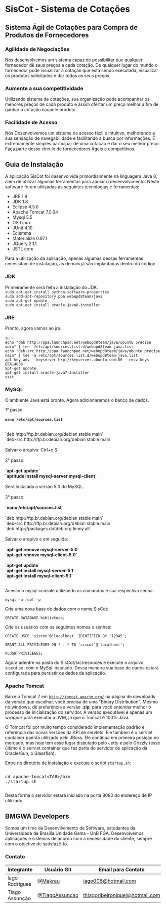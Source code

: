 # SisCot - Sistema de Cotações

## Sistema Ágil de Cotações para Compra de Produtos de Fornecedores

### Agilidade de Negociações
Nós desenvolvemos um sistema capaz de possibilitar que qualquer fornecedor dê seus preços a cada cotação. De qualquer lugar do mundo o fornecedor pode visualizar a cotação que está sendo executada, visualizar os produtos solicitados e dar todos os seus preços.

### Aumente a sua competitividade
Utilizando sistema de cotações, sua organização pode acompanhar os menores preços de cada produto e assim ofertar um preço melhor a fim de ganhar a cotação naquele produto.

### Facilidade de Acesso
Nós Desenvolvemos um sistema de acesso fácil e intuitivo, melhorando a sua sensação de navegabilidade e facilitando a busca por informações. É extremamente simples participar de uma cotação e dar o seu melhor preço. Faça parte desse círculo de fornecedores Ágeis e competitivos.

## Guia de Instalação
A aplicação SisCot foi desenvolvida primordialmente na linguagem Java 8, além de utilizar algumas ferramentas para apoiar o desenvolvimento. Neste software foram utilizadas as seguintes tecnologias e ferramentas:

* JRE 1.8
* JDK 1.8
* Eclipse 4.5.0
* Apache Tomcat 7.0.64
* Mysql 5.5
* OS Linux
* JUnit 4.10
* Eclemma
* Materialize 0.97.1
* JQuery 2.1.1
* JSTL core

Para a utilização da aplicação, apenas algumas dessas ferramentas necessitam de instalação, as demais já são implantadas dentro do código.

### JDK
Primeiramente será feita a instalação do JDK.
<br>
`sudo apt-get install python-software-properties` <br>
`sudo add-apt-repository ppa:webupd8team/java` <br>
`sudo apt-get update`<br>
`sudo apt-get install oracle-java8-installer`<br>

### JRE
Pronto, agora vamos ao jre.
<br><br>
`su -`<br>
`echo "deb http://ppa.launchpad.net/webupd8team/java/ubuntu precise main" | tee  /etc/apt/sources.list.d/webupd8team-java.list`<br>
`echo "deb-src http://ppa.launchpad.net/webupd8team/java/ubuntu precise main" | tee -a /etc/apt/sources.list.d/webupd8team-java.list`<br>
`apt-key adv --keyserver hkp://keyserver.ubuntu.com:80 --recv-keys EEA14886`<br>
`apt-get update`<br>
`apt-get install oracle-java7-installer`<br>
`exit`<br>

### MySQL
O ambiente Java está pronto. Agora adicionaremos o banco de dados.

1&deg; passo:
<br/><br/>
<strong>`nano /etc/apt/sources.list`</strong>
<br/><br/>
<div class="codigo">
`deb http://ftp.br.debian.org/debian stable main`<br/>
`deb-src http://ftp.br.debian.org/debian stable main`
</div><br/>
Salvar o arquivo: Ctrl+c S
<br/><br/>
2&deg; passo:
<br/><br/>
<strong> `apt-get update`<br/>
`aptitude install mysql-server mysql-client`</strong>
<br/><br/>
Será instalada a versão 5.0 do MySQL.
<br/><br/>
3&deg; passo:
<br/><br/>
<strong> `nano /etc/apt/sources.list`</strong>
<br/><br/>
<div class="codigo">
<span class="comentario">`deb http://ftp.br.debian.org/debian stable main`</span><br/>
<span class="comentario">`deb-src http://ftp.br.debian.org/debian stable main`</span><br/>
`deb http://packages.dotdeb.org lenny all`
</div><br/>
Salvar o arquivo e em seguida:
<br/><br/>
<strong> `apt-get remove mysql-server-5.0`<br/>
 `apt-get remove mysql-client-5.0`<br/>
<br/>
 `apt-get update`<br/>
 `apt-get install mysql-server-5.1`<br/>
 `apt-get install mysql-client-5.1`</strong>
<br/><br/>

Acesse o mysql console utilizando os comandos e sua respectiva senha:

`mysql -u root -p`

Crie uma nova base de dados com o nome SisCot: 

`CREATE DATABASE biblioteca;`

Crie os usuários com os seguintes nomes e senhas:

`CREATE USER 'siscot'@'localhost' IDENTIFIED BY '12345';`

`GRANT ALL PRIVILEGES ON * . * TO 'siscot'@'localhost';`

`FLUSH PRIVILEGES;`

Agora adentre na pasta do SisCot/src/resouces e execute o arquivo siscot.sql com o MySql instalado.
Dessa maneira sua base de dados estará configurada para persistir os dados da aplicação.

### Apache Tomcat
 <p>Baixe o Tomcat 7 em <code><a href="http://tomcat.apache.org/" rel=nofollow>http://tomcat.apache.org/</a></code> na página de downloads da versão que escolher, você precisa de uma "Binary Distribution". Mesmo no windows, dê preferência a versão <strong>.zip</strong>, para você entender melhor o processo de inicialização do servidor. A versão executável é apenas um <em>wrapper</em> para executar a JVM, já que o Tomcat é 100% Java.</p> <p>O Tomcat foi por muito tempo considerado implementação padrão e referência das novas versões da API de servlets. Ele também é o servlet container padrão utilizado pelo JBoss. Ele continua em primeira posição no mercado, mas hoje tem esse lugar disputado pelo Jetty e pelo Grizzly (esse último é o servlet container que faz parte do servidor de aplicação da Oracle/Sun, o Glassfish).</p> <p>Entre no diretório de instalação e execute o script <code>startup.sh</code>:</p> <pre><div class="highlight"><pre>cd apache-tomcat&lt;TAB&gt;/bin
./startup.sh
</pre></div></pre> 

Desta forma o servidor estará iniciado na porta 8080 do endereço de IP utilizado

## BMGWA Developers
Somos um time de Desenvilvimento de Software, estudantes da Universidade de Brasília Unidade Gama - UnB FGA. Desenvolvemos aplicações e sistemas de acordo com a necessidade do cliente, sempre com o objetivo de satisfazê-lo.

### Contato
| Integrante | Usuário Git | Email para Contato |
| --- | --- |---|
| Iago Rodrigues | [@Makrau](https://github.com/Makrau) | iago006@hotmail.com |
| Tiago Assunção | [@TiagoAssuncao](https://github.com/TiagoAssuncao) | thiagoribeironiquel@hotmail.com|
